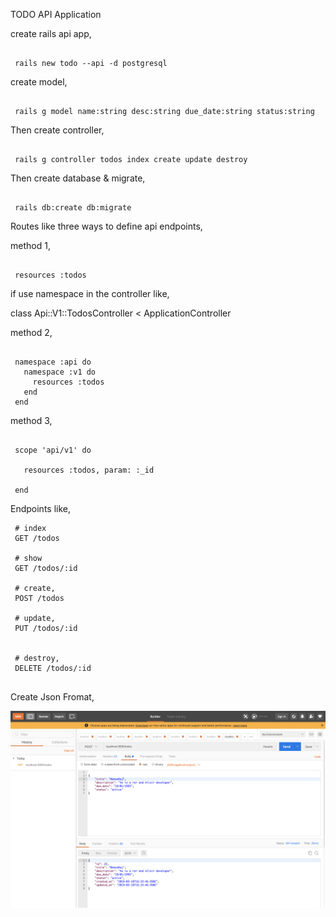 TODO API Application

   create rails api app,
```

 rails new todo --api -d postgresql

```

   create model, 
````

 rails g model name:string desc:string due_date:string status:string

````

   Then create controller,

```

 rails g controller todos index create update destroy

```

   Then create database & migrate,
```

 rails db:create db:migrate

```


   Routes like three ways to define api endpoints,

   method 1,
```

 resources :todos

```

   if use namespace in the controller like,

   class Api::V1::TodosController < ApplicationController

   method 2,
```

 namespace :api do
   namespace :v1 do
     resources :todos
   end
 end

```

   method 3,
```

 scope 'api/v1' do
  
   resources :todos, param: :_id

 end

```

Endpoints like,
```
 # index
 GET /todos

 # show
 GET /todos/:id

 # create,
 POST /todos

 # update,
 PUT /todos/:id


 # destroy,
 DELETE /todos/:id


```  


Create Json Fromat,

![Screenshot](json-post.png)


